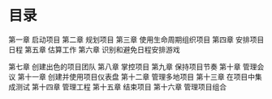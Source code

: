 目录
====

第一章 启动项目
第二章 规划项目
第三章 使用生命周期组织项目
第四章 安排项目日程
第五章 估算工作
第六章 识别和避免日程安排游戏

第七章 创建出色的项目团队
第八章 掌控项目
第九章 保持项目节奏
第十章 管理会议
第十一章 创建并使用项目仪表盘
第十二章 管理多地项目
第十三章 在项目中集成测试
第十四章 管理工程
第十五章 结束项目
第十六章 管理项目组合
